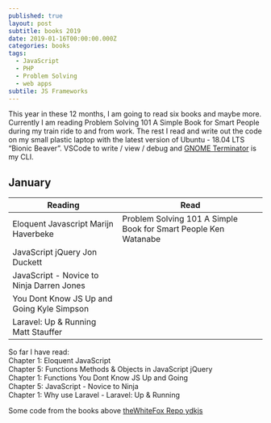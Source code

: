 ```yaml
---
published: true
layout: post
subtitle: books 2019
date: 2019-01-16T00:00:00.000Z
categories: books
tags:
  - JavaScript
  - PHP
  - Problem Solving
  - web apps
subtile: JS Frameworks
---
```


<p>This year in these 12 months, I am going to read six books and maybe more. Currently I am reading Problem Solving 101 A Simple Book for Smart People during my train ride to and from work. The rest I read and write out the code on my small plastic laptop with the latest version of Ubuntu - 18.04 LTS “Bionic Beaver”. VSCode to write / view / debug and <a href="https://gnometerminator.blogspot.com/p/introduction.html">GNOME Terminator</a> is my CLI.</p>

## January

<table class="table">
  <thead>
    <tr>
      <th>Reading</th>
      <th class="text-right">Read</th>
    </tr>
  </thead>
  <tbody>
    <tr>
      <td> Eloquent Javascript Marijn Haverbeke</td>
      <td class="text-right">Problem Solving 101 A Simple Book for Smart People Ken Watanabe </td>
    </tr>
    <tr>
      <td class="text-left">JavaScript jQuery Jon Duckett</td>
    </tr>
    <tr>
      <td>JavaScript - Novice to Ninja Darren Jones</td>
    </tr>
    <tr>
      <td class="text-left">You Dont Know JS Up and Going Kyle Simpson</td>
    </tr>
    <tr>
     <td>Laravel: Up & Running Matt Stauffer</td>
    </tr>
  </tbody>
</table>   

So far I have read:  
Chapter 1: Eloquent JavaScript  
Chapter 5: Functions Methods & Objects in JavaScript jQuery   
Chapter 1: Functions You Dont Know JS Up and Going   
Chapter 5: JavaScript - Novice to Ninja   
Chapter 1: Why use Laravel - Laravel: Up & Running

<p>Some code from the books above <a href="https://github.com/theWhiteFox/ydkjs">theWhiteFox Repo ydkjs</a></p>
